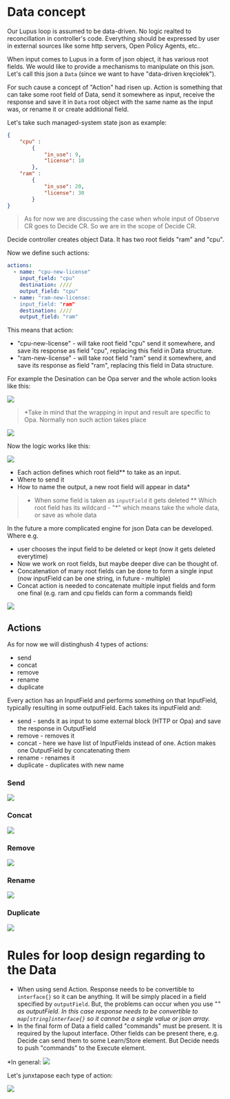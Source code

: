 # Data concept

Our Lupus loop is assumed to be data-driven. No logic realted to reconcillation in controller's code. Everything should be expressed by user in external sources like some http servers, Open Policy Agents, etc..

When input comes to Lupus in a form of json object, it has various root fields. We would like to provide a mechanisms to manipulate on this json. Let's call this json a `Data` (since we want to have "data-driven kręciołek").



For such cause a concept of "Action" had risen up. Action is something that can take some root field of Data, send it somewhere as input, receive the response and save it in `Data` root object with the same name as the input was, or rename it or create additional field.

Let's take such managed-system state json as example:
```json
{
    "cpu" :
        {
            "in_use": 9,
            "license": 10
        },
    "ram" :
        {
            "in_use": 20,
            "license": 30
        }
}
```
> As for now we are discussing the case when whole input of Observe CR goes to Decide CR. So we are in the scope of Decide CR.

Decide controller creates object Data. It has two root fields "ram" and "cpu".

Now we define such actions:
```yaml
actions:
  - name: "cpu-new-license"
    input_field: "cpu"
    destination: ////
    output_field: "cpu"
  - name: "ram-new-license:
    input_field: "ram"
    destination: ////
    output_field: "ram"
```  

This means that action:
- "cpu-new-license" - will take root field "cpu" send it somewhere, and save its response as field "cpu", replacing this field in Data structure.
- "ram-new-license" - will take root field "ram" send it somewhere, and save its response as field "ram", replacing this field in Data structure.



For example the Desination can be Opa server and the whole action looks like this:

![](../_img/17.png)

> *Take in mind that the wrapping in input and result are specific to Opa. Normally non such action takes place

![](../_img/18.png)


Now the logic works like this:

![](../_img/19.png)

- Each action defines which root field** to take as an input.
- Where to send it
- How to name the output, a new root field will appear in data*

>* When some field is taken as `inputField` it gets deleted
>** Which root field has its wildcard - "*" which means take the whole data, or save as whole data

In the future a more complicated engine for json Data can be developed. Where e.g. 
- user chooses the input field to be deleted or kept (now it gets deleted everytime)
- Now we work on root fields, but maybe deeper dive can be thought of.
- Concatenation of many root fields can be done to form a single input (now inputField can be one string, in future - multiple)
- Concat action is needed to concatenate multiple input fields and form one final (e.g. ram and cpu fields can form a commands field)


![](../_img/20.png)


## Actions

As for now we will distinghush 4 types of actions:
- send
- concat
- remove
- rename
- duplicate

Every action has an InputField and performs something on that InputField, typically resulting in some outputField. Each takes its inputField and:
- send - sends it as input to some external block (HTTP or Opa) and save the response in OutputField
- remove - removes it
- concat - here we have list of InputFields instead of one. Action makes one OutputField by concatenating them
- rename - renames it
- duplicate - duplicates with new name

### Send
![](../_img/21.png)
### Concat
![](../_img/22.png)
### Remove
![](../_img/23.png)
### Rename
![](../_img/24.png)
### Duplicate 
![](../_img/24.png)

# Rules for loop design regarding to the Data

- When using send Action. Response needs to be convertible to `interface{}` so it can be anything. It will be simply placed in a field specified by `outputField`. But, the problems can occur when you use "*" as outputField. In this case response needs to be convertible to `map[string]interface{}` so it cannot be a single value or json array.* 
- In the final form of Data a field called "commands" must be present. It is required by the lupout interface. Other fields can be present there, e.g. Decide can send them to some Learn/Store element. But Decide needs to push "commands" to the Execute element. 

*In general:
![](../_img/26.png)


Let's junxtapose each type of action:

![](../_img/27.png)